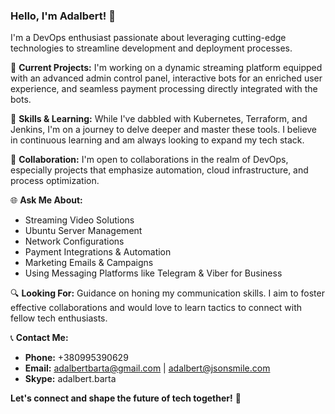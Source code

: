 ### Hello, I'm Adalbert! 👋

I'm a DevOps enthusiast passionate about leveraging cutting-edge technologies to streamline development and deployment processes. 

🔧 **Current Projects:** 
I'm working on a dynamic streaming platform equipped with an advanced admin control panel, interactive bots for an enriched user experience, and seamless payment processing directly integrated with the bots.

🌱 **Skills & Learning:** 
While I've dabbled with Kubernetes, Terraform, and Jenkins, I'm on a journey to delve deeper and master these tools. I believe in continuous learning and am always looking to expand my tech stack.

🤝 **Collaboration:** 
I'm open to collaborations in the realm of DevOps, especially projects that emphasize automation, cloud infrastructure, and process optimization.

🌐 **Ask Me About:** 
- Streaming Video Solutions
- Ubuntu Server Management
- Network Configurations
- Payment Integrations & Automation
- Marketing Emails & Campaigns
- Using Messaging Platforms like Telegram & Viber for Business

🔍 **Looking For:** 
Guidance on honing my communication skills. I aim to foster effective collaborations and would love to learn tactics to connect with fellow tech enthusiasts.

📞 **Contact Me:** 
- **Phone:** +380995390629
- **Email:** adalbertbarta@gmail.com | adalbert@jsonsmile.com
- **Skype:** adalbert.barta

**Let's connect and shape the future of tech together!** 🚀
